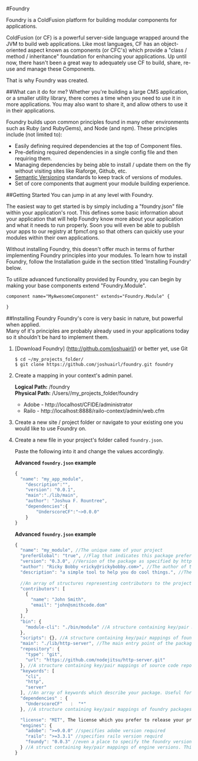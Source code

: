 #Foundry

Foundry is a ColdFusion platform for building modular components for applications.

ColdFusion (or CF) is a powerful server-side language wrapped around the JVM to build web applications.
Like most languages, CF has an object-oriented aspect known as components (or CFC's) which provide a "class / method / inheritance" foundation for enhancing your applications.
Up until now, there hasn't been a great way to adequately use CF to build, share, re-use and manage these Components.

That is why Foundry was created.

##What can it do for me?
Whether you're building a large CMS application, or a smaller utility library, there comes a time when you need to use it in more applications.
You may also want to share it, and allow others to use it in their applications.

Foundry builds upon common principles found in many other environments such as Ruby (and RubyGems), and Node (and npm).
These principles include (not limited to):

- Easily defining required dependencies at the top of Component files.
- Pre-defining required dependencies in a single config file and then requiring them.
- Managing dependencies by being able to install / update them on the fly without visiting sites like Riaforge, Github, etc.
- [Semantic Versioning](http://semver.org/) standards to keep track of versions of modules.
- Set of core components that augment your module building experience.

##Getting Started
You can jump in at any level with Foundry.

The easiest way to get started is by simply including a "foundry.json" file within your application's root.
This defines some basic information about your application that will help Foundry know more about your application and what it needs to run properly.
Soon you will even be able to publish your apps to our registry at fpmcf.org so that others can quickly use your modules within their own applications.

Without installing Foundry, this doesn't offer much in terms of further implementing Foundry principles into your modules.
To learn how to install Foundry, follow the Installation guide in the section titled 'Installing Foundry' below.

To utilize advanced functionality provided by Foundry, you can begin by making your base components extend "Foundry.Module".
``` ColdFusion
component name="MyAwesomeComponent" extends="Foundry.Module" {

}
```

##Installing Foundry
Foundry's core is very basic in nature, but powerful when applied.  
Many of it's principles are probably already used in your applications today so it shouldn't be hard to implement them.

1. [Download Foundry] (http://github.com/joshuairl/)
    or better yet, use Git

    ```
    $ cd ~/my_projects_folder/
    $ git clone https://github.com/joshuairl/foundry.git foundry
    ```
2. Create a mapping in your context's admin panel.

    **Logical Path:** /foundry<br />
    **Physical Path:** /Users/<user>/my_projects_folder/foundry<br />
    - Adobe - http://localhost/CFIDE/administrator
    - Railo - http://localhost:8888/railo-context/admin/web.cfm

3. Create a new site / project folder or navigate to your existing one you would like to use Foundry on.

4. Create a new file in your project's folder called `foundry.json`.

    Paste the following into it and change the values accordingly.
   
    **Advanced `foundry.json` example**
    ``` JavaScript
    {
      "name": "my_app_module",
    	"description":"",
    	"version": "0.0.1",
    	"main":"./lib/main",
    	"author": "Joshua F. Rountree",
    	"dependencies":{
    		"UnderscoreCF":"~>0.0.0"
    	}
   }
   ```
    **Advanced `foundry.json` example**
    ``` JavaScript
    {
      "name": "my_module", //The unique name of your project
      "preferGlobal": "true", //Flag that indicates this package prefers to be installed globally for all your apps.
      "version": "0.3.0", //Version of the package as specified by http://semver.org/.
      "author": "Ricky Bobby <ricky@rickybobby.com>", //The author of the project.
      "description": "a simple tool to help you do cool things.", //The description of the project.
      
      //An array of structures representing contributors to the project.
      "contributors": [ 
        {
          "name": "John Smith",
          "email": "john@smithcode.dom"
        } 
      ], 
      "bin": {
        "module-cli": "./bin/module" //A structure containing key/pair mappings of binary script names and cf script paths. 
      },
      "scripts": {}, //A structure containing key/pair mappings of foundry modules and cf script paths. (not currently used yet)
      "main": "./lib/http-server", //The main entry point of the package. When calling require('module_name') in Foundry this is the file that will actually be required.
      "repository": {
        "type": "git",
        "url": "https://github.com/nodejitsu/http-server.git"
      }, //A structure containing key/pair mappings of source code repositories. 
      "keywords": [
        "cli",
        "http",
        "server"
      ], //An array of keywords which describe your package. Useful for people searching the fpmcf.org registry.
      "dependencies" : {
        "UnderscoreCF"   :  "*"
      }, //A structure containing key/pair mappings of foundry packages and versions that this project depends on.
    
      "license": "MIT", The license which you prefer to release your project under. MIT is a good choice.
      "engines": {
        "adobe": ">=9.0.0" //specifies adobe version required
        "railo": ">=3.3.1" //specifies railo version requird
        "foundy": "0.0.3" //even a place to specify the foundry version (good practice)
      } //A struct containing key/pair mappings of engine versions. This is used to specify the versions of CFML and Foundry your package is known to work correctly with.
    }
    ```